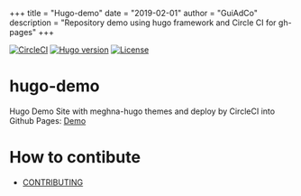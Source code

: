 +++
title = "Hugo-demo"
date = "2019-02-01"
author = "GuiAdCo"
description = "Repository demo using hugo framework and Circle CI for gh-pages"
+++

[![CircleCI](https://circleci.com/gh/GeekHomeInside/hugo-demo.svg?style=svg)](https://circleci.com/gh/GeekHomeInside/hugo-demo)
[![Hugo version](https://img.shields.io/badge/hugo-v0.54-ff69b4.svg)](http://gohugo.io/)
[![License](https://img.shields.io/badge/license-MIT-blue.svg)](https://github.com/GeekHomeInside/hugo-demo/blob/master/LICENSE)

# hugo-demo
Hugo Demo Site with meghna-hugo themes and deploy by CircleCI into Github Pages: [Demo]( https://geekhomeinside.github.io/hugo-demo/)

# How to contibute
- [CONTRIBUTING](CONTRIBUTING.md)